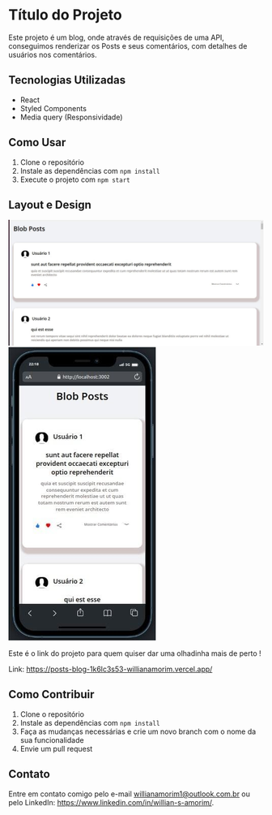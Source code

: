 # Título do Projeto

Este projeto é um blog, onde através de requisições de uma API, conseguimos renderizar os Posts e seus comentários, com detalhes de usuários nos comentários.

## Tecnologias Utilizadas

- React
- Styled Components
- Media query (Responsividade)

## Como Usar

1. Clone o repositório
2. Instale as dependências com `npm install`
3. Execute o projeto com `npm start`

## Layout e Design

<img src="./public/ImgWeb.jpeg" alt="Imagem Web">
</br>
<img src="./public/ImgMobile.jpeg" alt="Imagem Mobile">

Este é o link do projeto para quem quiser dar uma olhadinha mais de perto !

Link: https://posts-blog-1k6lc3s53-willianamorim.vercel.app/




## Como Contribuir

1. Clone o repositório
2. Instale as dependências com `npm install`
3. Faça as mudanças necessárias e crie um novo branch com o nome da sua funcionalidade
4. Envie um pull request

## Contato

Entre em contato comigo pelo e-mail willianamorim1@outlook.com.br ou pelo LinkedIn: https://www.linkedin.com/in/willian-s-amorim/.